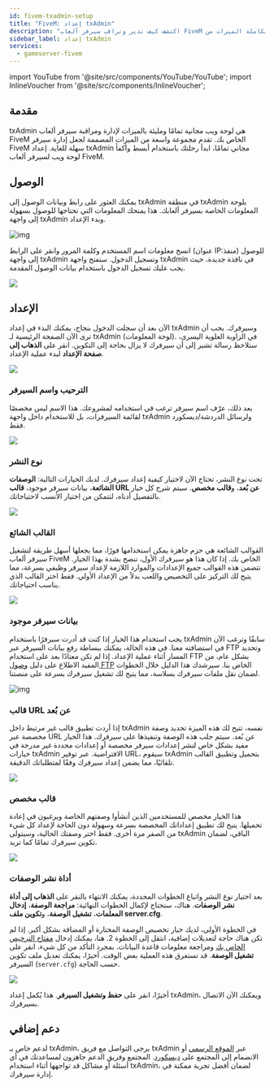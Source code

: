 ```yaml
---
id: fivem-txadmin-setup
title: "FiveM: إعداد txAdmin"
description: "اكتشف كيف تدير وتراقب سيرفر ألعاب FiveM الخاص بك بسهولة مع لوحة الويب المجانية والكاملة الميزات من txAdmin → تعلّم المزيد الآن"
sidebar_label: إعداد txAdmin
services:
  - gameserver-fivem
---
```


import YouTube from '@site/src/components/YouTube/YouTube';
import InlineVoucher from '@site/src/components/InlineVoucher';

## مقدمة

txAdmin هي لوحة ويب مجانية تمامًا ومليئة بالميزات لإدارة ومراقبة سيرفر ألعاب FiveM الخاص بك. تقدم مجموعة واسعة من الميزات المصممة لجعل إدارة سيرفر FiveM سهلة للغاية. إعداد txAdmin مجاني تمامًا، ابدأ رحلتك باستخدام أبسط وأكفأ لوحة ويب لسيرفر ألعاب FiveM.

<YouTube videoId="n3RoiExrvN0" imageSrc="https://screensaver01.zap-hosting.com/index.php/s/AeKiyc9Jtat5ygE/preview" title="إعداد سيرفر txAdmin" description="هل تشعر أنك تفهم الأمور بشكل أفضل عندما تراها عمليًا؟ نحن هنا من أجلك! غص في فيديو يشرح كل شيء لك. سواء كنت مستعجلًا أو تفضل استيعاب المعلومات بأكثر الطرق تشويقًا!"/>

<InlineVoucher />

## الوصول

يمكنك العثور على رابط وبيانات الوصول إلى txAdmin في منطقة txAdmin بلوحة المعلومات الخاصة بسيرفر ألعابك. هذا يمنحك المعلومات التي تحتاجها للوصول بسهولة إلى واجهة txAdmin وبدء الإعداد.

![img](https://screensaver01.zap-hosting.com/index.php/s/69LdTK3FyNZNXid/download)

انسخ معلومات اسم المستخدم وكلمة المرور وانقر على الرابط (عنوان IP:منفذ) للوصول إلى واجهة txAdmin وتسجيل الدخول. ستفتح واجهة txAdmin في نافذة جديدة، حيث يجب عليك تسجيل الدخول باستخدام بيانات الوصول المقدمة.

![](https://screensaver01.zap-hosting.com/index.php/s/pp8GLQBoX4LoqTA/preview)



## الإعداد

الآن بعد أن سجلت الدخول بنجاح، يمكنك البدء في إعداد txAdmin وسيرفرك. يجب أن ترى الآن الصفحة الرئيسية لـ txAdmin (لوحة المعلومات). في الزاوية العلوية اليسرى، ستلاحظ رسالة تشير إلى أن سيرفرك لا يزال بحاجة إلى التكوين. انقر على **الذهاب إلى صفحة الإعداد** لبدء عملية الإعداد.

![](https://screensaver01.zap-hosting.com/index.php/s/oXakf3qoJaim7ex/download)



### الترحيب واسم السيرفر

بعد ذلك، عرّف اسم سيرفر ترغب في استخدامه لمشروعك. هذا الاسم ليس مخصصًا لقائمة السيرفرات، بل للاستخدام داخل واجهة txAdmin ولرسائل الدردشة/ديسكورد فقط.

![](https://screensaver01.zap-hosting.com/index.php/s/FCmd5xQ89wSPHfe/preview)



### نوع النشر

تحت نوع النشر، تحتاج الآن لاختيار كيفية إعداد سيرفرك. لديك الخيارات التالية: **الوصفات الشائعة**، بيانات سيرفر موجود، **قالب URL عن بُعد**، و**قالب مخصص**. سيتم شرح كل خيار بالتفصيل أدناه، لتتمكن من اختيار الأنسب لاحتياجاتك.

![](https://screensaver01.zap-hosting.com/index.php/s/52HfyJSNLscApNE/preview)



### القالب الشائع

القوالب الشائعة هي حزم جاهزة يمكن استخدامها فورًا، مما يجعلها أسهل طريقة لتشغيل سيرفر ألعاب FiveM الخاص بك. إذا كان هذا هو سيرفرك الأول، ننصح بشدة بهذا الخيار. تتضمن هذه القوالب جميع الإعدادات والموارد اللازمة لإعداد سيرفر وظيفي بسرعة، مما يتيح لك التركيز على التخصيص واللعب بدلاً من الإعداد الأولي. فقط اختر القالب الذي يناسب احتياجاتك.

![](https://screensaver01.zap-hosting.com/index.php/s/PSsf22NeebNBRw7/preview)



### بيانات سيرفر موجود

يجب استخدام هذا الخيار إذا كنت قد أدرت سيرفرًا باستخدام txAdmin سابقًا وترغب الآن في استضافته معنا. في هذه الحالة، يمكنك ببساطة رفع بيانات السيرفر عبر FTP وتحديد المسار أثناء عملية الإعداد. إذا لم تكن معتادًا بعد على استخدام FTP بشكل عام، من المفيد الاطلاع على دليل [وصول FTP](gameserver-ftpaccess.md) الخاص بنا. سيرشدك هذا الدليل خلال الخطوات لضمان نقل ملفات سيرفرك بسلاسة، مما يتيح لك تشغيل سيرفرك بسرعة على منصتنا.

![img](https://screensaver01.zap-hosting.com/index.php/s/KS4raRtHWmmw5iN/preview)





### قالب URL عن بُعد

إذا أردت تطبيق قالب غير مرتبط داخل txAdmin نفسه، تتيح لك هذه الميزة تحديد وصفة مخصصة عبر URL عن بُعد. سيتم جلب هذه الوصفة وتنفيذها على سيرفرك. هذا الخيار مفيد بشكل خاص لنشر إعدادات سيرفر مخصصة أو إعدادات محددة غير مدرجة في خيارات txAdmin الافتراضية. عبر توفير URL، سيقوم txAdmin بتحميل وتطبيق القالب تلقائيًا، مما يضمن إعداد سيرفرك وفقًا لمتطلباتك الدقيقة.

![](https://screensaver01.zap-hosting.com/index.php/s/jrGzTGp9FwLc82i/preview)

### قالب مخصص

هذا الخيار مخصص للمستخدمين الذين أنشأوا وصفتهم الخاصة ويرغبون في إعادة تحميلها. يتيح لك تطبيق إعداداتك المخصصة بسرعة وسهولة دون الحاجة لإعداد كل شيء من الصفر مرة أخرى. فقط اختر وصفتك الحالية، وسيتولى txAdmin الباقي، لضمان تكوين سيرفرك تمامًا كما تريد.

![](https://screensaver01.zap-hosting.com/index.php/s/Z75q5RKakwfpHGy/preview)



### أداة نشر الوصفات

بعد اختيار نوع النشر واتباع الخطوات المحددة، يمكنك الانتهاء بالنقر على **الذهاب إلى أداة نشر الوصفات**. هناك، ستحتاج لإكمال الخطوات النهائية: **مراجعة الوصفة**، **إدخال المعلمات**، **تشغيل الوصفة**، و**تكوين ملف server.cfg**.

في الخطوة الأولى، لديك خيار تخصيص الوصفة المختارة أو المضافة بشكل أكبر. إذا لم تكن هناك حاجة لتعديلات إضافية، انتقل إلى الخطوة 2. هنا، يمكنك إدخال [مفتاح الترخيص الخاص بك](fivem-licensekey.md) ومراجعة معلومات قاعدة البيانات. بمجرد التأكد من كل شيء، انقر على **تشغيل الوصفة**. قد تستغرق هذه العملية بعض الوقت. أخيرًا، يمكنك تعديل ملف تكوين السيرفر (`server.cfg`) حسب الحاجة.

![](https://screensaver01.zap-hosting.com/index.php/s/wFMD576sBQAAdxZ/download)

أخيرًا، انقر على **حفظ وتشغيل السيرفر**. هذا يُكمل إعداد txAdmin، ويمكنك الآن الاتصال بسيرفرك.


## دعم إضافي

لدعم خاص بـ txAdmin، يرجى التواصل مع فريق txAdmin عبر [الموقع الرسمي](https://txadm.in/) أو الانضمام إلى المجتمع على [ديسكورد](https://discord.gg/txAdmin/). المجتمع وفريق الدعم جاهزون لمساعدتك في أي أسئلة أو مشاكل قد تواجهها أثناء استخدام txAdmin، لضمان أفضل تجربة ممكنة في إدارة سيرفرك.

<InlineVoucher />